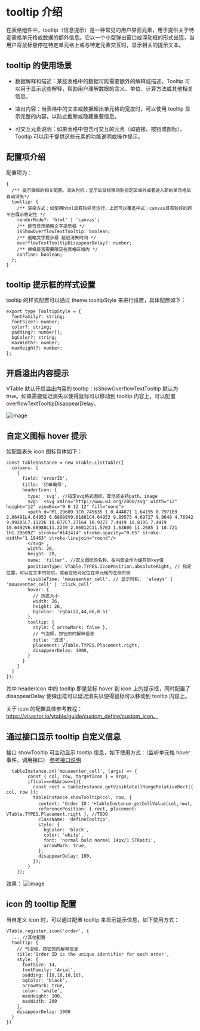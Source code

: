 # tooltip 介绍

在表格组件中，tooltip（信息提示）是一种常见的用户界面元素，用于提供关于特定表格单元格或数据的额外信息。它以一个小型弹出窗口或浮动框的形式出现，当用户将鼠标悬停在特定单元格上或与特定元素交互时，显示相关的提示文本。

## tooltip 的使用场景

- 数据解释和描述：某些表格中的数据可能需要额外的解释或描述。Tooltip 可以用于显示这些解释，帮助用户理解数据的含义、单位、计算方法或其他相关信息。

- 溢出内容：当表格中的文本或数据超出单元格的宽度时，可以使用 tooltip 显示完整的内容，以防止截断或隐藏重要信息。

- 可交互元素说明：如果表格中包含可交互的元素（如链接、按钮或图标），Tooltip 可以用于提供这些元素的功能说明或操作提示。

## 配置项介绍

配置项为：

```
{
  /** 提示弹框的相关配置。消失时机：显示后鼠标移动到指定区域外或者进入新的单元格后自动消失*/
  tooltip: {
    /** 渲染方式：如使用html具有较好灵活行，上层可以覆盖样式；canvas具有较好的跨平台展示稳定性 */
    renderMode?: 'html' | 'canvas';
    /** 是否显示缩略文字提示框 */
    isShowOverflowTextTooltip: boolean;
    /** 缩略文字提示框 延迟消失时间 */
    overflowTextTooltipDisappearDelay?: number;
    /** 弹框是否需要限定在表格区域内 */
    confine: boolean;
  };
}
```

## tooltip 提示框的样式设置

tooltip 的样式配置可以通过 theme.tooltipStyle 来进行设置，具体配置如下：

```
export type TooltipStyle = {
  fontFamily?: string;
  fontSize?: number;
  color?: string;
  padding?: number[];
  bgColor?: string;
  maxWidth?: number;
  maxHeight?: number;
};

```

## 开启溢出内容提示

VTable 默认开启溢出内容的 tooltip：isShowOverflowTextTooltip 默认为 true。如果需要延迟消失以使得鼠标可以移动到 tooltip 内容上，可以配置 overflowTextTooltipDisappearDelay。

![image](https://lf9-dp-fe-cms-tos.byteorg.com/obj/bit-cloud/c0de7ff0a101bd4cb25c8170e.gif)

## 自定义图标 hover 提示

如配置表头 icon 图标具体如下：

```
const tableInstance = new VTable.ListTable({
  columns: [
    {
      field: 'orderID',
      title: '订单编号',
      headerIcon: {
        type: 'svg', //指定svg格式图标，其他还支持path，image
        svg: `<svg xmlns="http://www.w3.org/2000/svg" width="12" height="12" viewBox="0 0 12 12" fill="none">
        <path d="M1.29609 1C0.745635 1 0.444871 1.64195 0.797169 2.06491L4.64953 6.68988V9.81861C4.64953 9.89573 4.69727 9.9648 4.76942 9.99205L7.11236 10.877C7.27164 10.9372 7.4419 10.8195 7.4419 10.6492V6.68988L11.2239 2.06012C11.5703 1.63606 11.2685 1 10.721 1H1.29609Z" stroke="#141414" stroke-opacity="0.65" stroke-width="1.18463" stroke-linejoin="round"/>
        </svg>`,
        width: 20,
        height: 20,
        name: 'filter', //定义图标的名称，在内部会作为缓存的key值
        positionType: VTable.TYPES.IconPosition.absoluteRight, // 指定位置，可以在文本的前后，或者在绝对定位在单元格的左侧右侧
        visibleTime: 'mouseenter_cell', // 显示时机， 'always' | 'mouseenter_cell' | 'click_cell'
        hover: {
          // 热区大小
          width: 26,
          height: 26,
          bgColor: 'rgba(22,44,66,0.5)'
        },
        tooltip: {
          style: { arrowMark: false },
          // 气泡框，按钮的的解释信息
          title: '过滤',
          placement: VTable.TYPES.Placement.right,
          disappearDelay: 1000,
        }
      }
    }
  ]
});
```

其中 headerIcon 中的 tooltip 即是鼠标 hover 到 icon 上的提示框，同时配置了 disappearDelay 使弹出框可以延迟消失以便得鼠标可以移动到 tooltip 内容上。

关于 icon 的配置具体参考教程：https://visactor.io/vtable/guide/custom_define/custom_icon。

## 通过接口显示 tooltip 自定义信息

接口 showTooltip 可主动显示 tooltip 信息，如下使用方式：（监听单元格 hover 事件，调用接口）
[参考接口说明](../api/Methods#showTooltip)

```
  tableInstance.on('mouseenter_cell', (args) => {
        const { col, row, targetIcon } = args;
        if(col===0&&row>=1){
          const rect = tableInstance.getVisibleCellRangeRelativeRect({ col, row });
          tableInstance.showTooltip(col, row, {
            content: 'Order ID：'+tableInstance.getCellValue(col,row),
            referencePosition: { rect, placement: VTable.TYPES.Placement.right }, //TODO
            className: 'defineTooltip',
            style: {
              bgColor: 'black',
              color: 'white',
              font: 'normal bold normal 14px/1 STKaiti',
              arrowMark: true,
            },
            disappearDelay: 100,
          });
        }
    });
```

效果：
![image](https://lf9-dp-fe-cms-tos.byteorg.com/obj/bit-cloud/ffc3a9b5518762d274121ff05.gif)

## icon 的 tooltip 配置

当自定义 icon 时，可以通过配置 tooltip 来显示提示信息，如下使用方式：

```
VTable.register.icon('order', {
  ... //其他配置
  tooltip: {
    // 气泡框，按钮的的解释信息
    title:'Order ID is the unique identifier for each order',
    style: {
      fontSize: 14,
      fontFamily: 'Arial',
      padding: [10,10,10,10],
      bgColor: 'black',
      arrowMark: true,
      color: 'white',
      maxHeight: 100,
      maxWidth: 200
    },
    disappearDelay: 1000
  }
})
```
